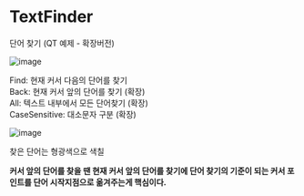 # TextFinder
단어 찾기 (QT 예제 - 확장버전)

![image](https://github.com/user-attachments/assets/4f2513b4-26ca-4912-b256-1e69c94da60e)

Find: 현재 커서 다음의 단어를 찾기<br>
Back: 현재 커서 앞의 단어를 찾기    (확장)<br>
All: 텍스트 내부에서 모든 단어찾기  (확장)<br>
CaseSensitive: 대소문자 구분       (확장)<br>


![image](https://github.com/user-attachments/assets/67315a25-b7b3-42a6-9ed4-b185b11668f0)

찾은 단어는 형광색으로 색칠 <br>


<strong>커서 앞의 단어를 찾을 땐 현재 커서 앞의 단어를 찾기에 단어 찾기의 기준이 되는 커서 포인트를 단어 시작지점으로 옮겨주는게 핵심이다.</strong><br>
